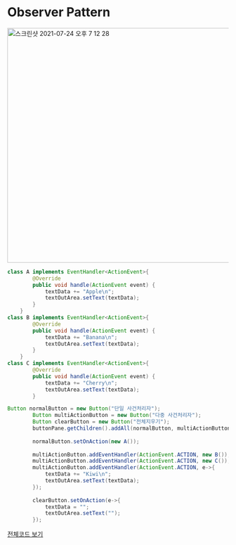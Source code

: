 # Observer Pattern

<img width="534" alt="스크린샷 2021-07-24 오후 7 12 28" src="https://user-images.githubusercontent.com/65120581/126865324-4a4a71d4-744b-4e86-8641-f3357219caaa.png">

```java
class A implements EventHandler<ActionEvent>{
		@Override
		public void handle(ActionEvent event) {
			textData += "Apple\n";
			textOutArea.setText(textData);		
		}
	}
class B implements EventHandler<ActionEvent>{
		@Override
		public void handle(ActionEvent event) {
			textData += "Banana\n";
			textOutArea.setText(textData);			
		}
	}
class C implements EventHandler<ActionEvent>{
		@Override
		public void handle(ActionEvent event) {
			textData += "Cherry\n";
			textOutArea.setText(textData);			
		}
```

```java
Button normalButton = new Button("단일 사건처리자");
		Button multiActionButton = new Button("다중 사건처리자");
		Button clearButton = new Button("전체지우기");
		buttonPane.getChildren().addAll(normalButton, multiActionButton, clearButton);
		
		normalButton.setOnAction(new A());
		
		multiActionButton.addEventHandler(ActionEvent.ACTION, new B());
		multiActionButton.addEventHandler(ActionEvent.ACTION, new C());
		multiActionButton.addEventHandler(ActionEvent.ACTION, e->{
			textData += "Kiwi\n";
			textOutArea.setText(textData);	
		});
		
		clearButton.setOnAction(e->{
			textData = "";
			textOutArea.setText("");
		});
```
[전체코드 보기](./Observer-GUI-Event/src/MultipleActionTest.java)
